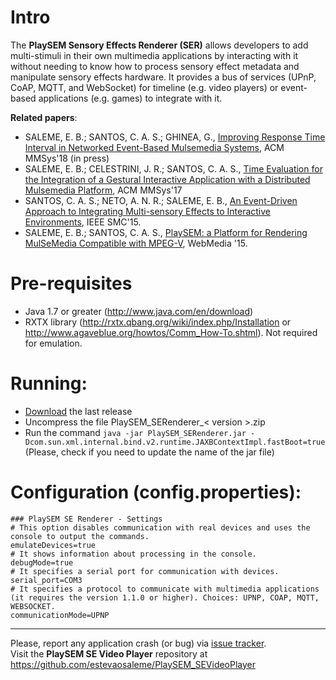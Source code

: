 # Intro

The **PlaySEM Sensory Effects Renderer (SER)** allows developers to add multi-stimuli in their own multimedia applications by interacting with it without needing to know how to process sensory effect metadata and manipulate sensory effects hardware. It provides a bus of services (UPnP, CoAP, MQTT, and WebSocket) for timeline (e.g. video players) or event-based applications (e.g. games) to integrate with it.

**Related papers**: 
* SALEME, E. B.; SANTOS, C. A. S.; GHINEA, G., [Improving Response Time Interval in Networked Event-Based Mulsemedia Systems](http://www.mmsys2018.org/program/accepted-papers), ACM MMSys'18 (in press)
* SALEME, E. B.; CELESTRINI, J. R.; SANTOS, C. A. S., [Time Evaluation for the Integration of a Gestural Interactive Application with a Distributed Mulsemedia Platform](https://doi.org/10.1145/3083187.3084013), ACM MMSys'17
* SANTOS, C. A. S.; NETO, A. N. R.; SALEME, E. B., [An Event-Driven Approach to Integrating Multi-sensory Effects to Interactive Environments](https://doi.org/10.1109/SMC.2015.178), IEEE SMC'15.
* SALEME, E. B.; SANTOS, C. A. S., [PlaySEM: a Platform for Rendering MulSeMedia Compatible with MPEG-V](http://dx.doi.org/10.1145/2820426.2820450), WebMedia '15.

# Pre-requisites
* Java 1.7 or greater (http://www.java.com/en/download)
* RXTX library (http://rxtx.qbang.org/wiki/index.php/Installation or http://www.agaveblue.org/howtos/Comm_How-To.shtml). Not required for emulation.

# Running:
* [Download](https://github.com/estevaosaleme/PlaySEM_SERenderer/releases) the last release
* Uncompress the file PlaySEM_SERenderer_< version >.zip
* Run the command `java -jar PlaySEM_SERenderer.jar -Dcom.sun.xml.internal.bind.v2.runtime.JAXBContextImpl.fastBoot=true` (Please, check if you need to update the name of the jar file)

# Configuration (config.properties):<br />
`### PlaySEM SE Renderer - Settings`<br />
`# This option disables communication with real devices and uses the console to output the commands.`<br />
`emulateDevices=true`<br />
`# It shows information about processing in the console.`<br />
`debugMode=true`<br />
`# It specifies a serial port for communication with devices.`<br />
`serial_port=COM3`
<br />
`# It specifies a protocol to communicate with multimedia applications (it requires the version 1.1.0 or higher). Choices: UPNP, COAP, MQTT, WEBSOCKET.`<br />
`communicationMode=UPNP`
***
Please, report any application crash (or bug) via [issue tracker](https://github.com/estevaosaleme/PlaySEM_SERenderer/issues).<br />
Visit the **PlaySEM SE Video Player** repository at https://github.com/estevaosaleme/PlaySEM_SEVideoPlayer
